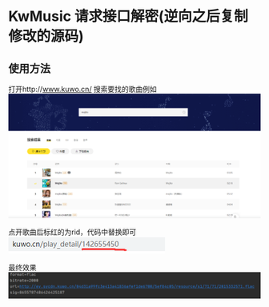 # KwMusic 请求接口解密(逆向之后复制修改的源码)

## 使用方法
打开http://www.kuwo.cn/
搜索要找的歌曲例如
<img src="https://github.com/jym66/KwDecrypt/blob/master/src/2.png">


点开歌曲后标红的为rid，代码中替换即可
<img src="https://github.com/jym66/KwDecrypt/blob/master/src/3.png">


最终效果
<img src="https://github.com/jym66/KwDecrypt/blob/master/src/1.png">

